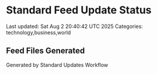 # Standard Feed Update Status
Last updated: Sat Aug  2 20:40:42 UTC 2025
Categories: technology,business,world

## Feed Files Generated

Generated by Standard Updates Workflow
